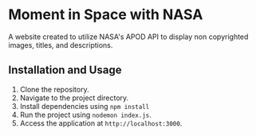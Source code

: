 # Moment in Space with NASA

A website created to utilize NASA's APOD API to display non copyrighted images, titles, and descriptions.

## Installation and Usage

1. Clone the repository.
2. Navigate to the project directory.
3. Install dependencies using `npm install`
4. Run the project using `nodemon index.js`.
5. Access the application at `http://localhost:3000`.
